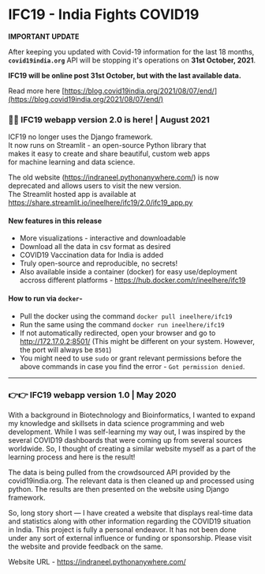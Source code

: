 # IFC19 - India Fights COVID19

**IMPORTANT UPDATE**  

After keeping you updated with Covid-19 information for the last 18 months, **`covid19india.org`** API will be stopping it's operations on **31st October, 2021**.

**IFC19 will be online post 31st October, but with the last available data.**

Read more here [https://blog.covid19india.org/2021/08/07/end/](https://blog.covid19india.org/2021/08/07/end/)

### 👋👋 IFC19 webapp version 2.0 is here! | August 2021 
ICF19 no longer uses the Django framework. <br>
It now runs on Streamlit - an open-source Python library that <br>
makes it easy to create and share beautiful, custom web apps <br> 
for machine learning and data science.

The old website (https://indraneel.pythonanywhere.com/) is now deprecated and allows users to visit the new version. <br> 
The Streamlit hosted app is available at https://share.streamlit.io/ineelhere/ifc19/2.0/ifc19_app.py

#### New features in this release
* More visualizations - interactive and downloadable
* Download all the data in csv format as desired
* COVID19 Vaccination data for India is added
* Truly open-source and reproducible, no secrets!
* Also available inside a container (docker) for easy use/deployment accross different platforms - https://hub.docker.com/r/ineelhere/ifc19

#### How to run via `docker`-
* Pull the docker using the command `docker pull ineelhere/ifc19`
* Run the same using the command `docker run ineelhere/ifc19`
* If not automatically redirected, open your browser and go to http://172.17.0.2:8501/ (This might be different on your system. However, the port will always be `8501`)
* You might need to use `sudo` or grant relevant permissions before the above commands in case you find the error - `Got permission denied`.

<hr>

### 👉👉 IFC19 webapp version 1.0 | May 2020
With a background in Biotechnology and Bioinformatics, I wanted to expand my knowledge and skillsets in data science programming and web development. While I was self-learning my way out, I was inspired by the several COVID19 dashboards that were coming up from several sources worldwide. So, I thought of creating a similar website myself as a part of the learning process and here is the result!

The data is being pulled from the crowdsourced API provided by the covid19india.org. The relevant data is then cleaned up and processed using python. The results are then presented on the website using Django framework.

So, long story short — I have created a website that displays real-time data and statistics along with other information regarding the COVID19 situation in India. This project is fully a personal endeavor. It has not been done under any sort of external influence or funding or sponsorship. Please visit the website and provide feedback on the same.

Website URL - https://indraneel.pythonanywhere.com/ 
